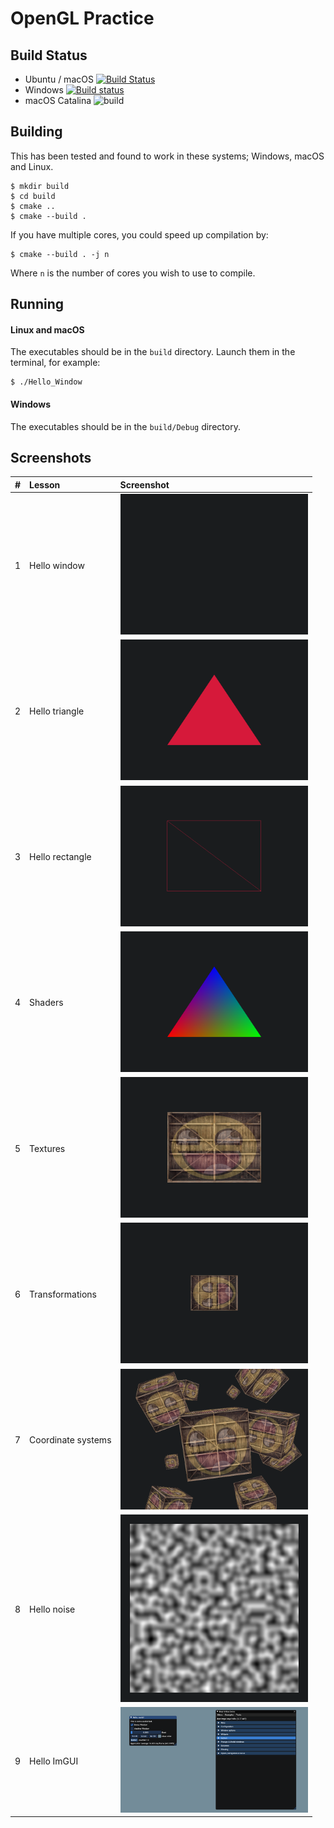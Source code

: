 # OpenGL Practice
## Build Status
- Ubuntu / macOS [![Build Status](https://travis-ci.com/c3n7/opengl-practice.svg?branch=master)](https://travis-ci.com/c3n7/opengl-practice)
- Windows [![Build status](https://ci.appveyor.com/api/projects/status/nlw5iqqhqeikuqlu?svg=true)](https://ci.appveyor.com/project/c3n7/opengl-practice)
- macOS Catalina ![build](https://github.com/c3n7/opengl-practice/workflows/build/badge.svg)

## Building
This has been tested and found to work in these systems; Windows, macOS and Linux.
```shell
$ mkdir build
$ cd build
$ cmake ..
$ cmake --build .
```
If you have multiple cores, you could speed up compilation by:
```shell
$ cmake --build . -j n
```
Where `n` is the number of cores you wish to use to compile. 

## Running
#### Linux and macOS
The executables should be in the `build` directory. Launch them in the terminal, for example:
```shell
$ ./Hello_Window
```

#### Windows
The executables should be in the `build/Debug` directory. 

## Screenshots
| #  | Lesson                        | Screenshot                                                              |
| :- | :---------------------------- | :---------------------------------------------------------------------- |
|  1 | Hello window                  | <img src="resources/screenshots/hello-window.png" width="300">          |
|  2 | Hello triangle                | <img src="resources/screenshots/hello-triangle.png" width="300">        |
|  3 | Hello rectangle               | <img src="resources/screenshots/hello-rectangle.png" width="300">       |
|  4 | Shaders                       | <img src="resources/screenshots/shaders.png" width="300">               |
|  5 | Textures                      | <img src="resources/screenshots/textures.png" width="300">              |
|  6 | Transformations               | <img src="resources/screenshots/transformations.png" width="300">       |
|  7 | Coordinate systems            | <img src="resources/screenshots/coordinate_systems.png" width="300">       |
|  8 | Hello noise                   | <img src="resources/screenshots/hello-noise.png" width="300">           |
|  9 | Hello ImGUI                   | <img src="resources/screenshots/hello-imgui.png" width="300">           |
